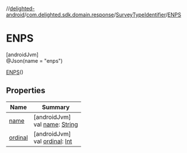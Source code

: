 //[delighted-android](../../../../index.md)/[com.delighted.sdk.domain.response](../../index.md)/[SurveyTypeIdentifier](../index.md)/[ENPS](index.md)

# ENPS

[androidJvm]\
@Json(name = &quot;enps&quot;)

[ENPS](index.md)()

## Properties

| Name | Summary |
|---|---|
| [name](../-n-p-s/index.md#-372974862%2FProperties%2F-1909672370) | [androidJvm]<br>val [name](../-n-p-s/index.md#-372974862%2FProperties%2F-1909672370): [String](https://kotlinlang.org/api/latest/jvm/stdlib/kotlin/-string/index.html) |
| [ordinal](../-n-p-s/index.md#-739389684%2FProperties%2F-1909672370) | [androidJvm]<br>val [ordinal](../-n-p-s/index.md#-739389684%2FProperties%2F-1909672370): [Int](https://kotlinlang.org/api/latest/jvm/stdlib/kotlin/-int/index.html) |
